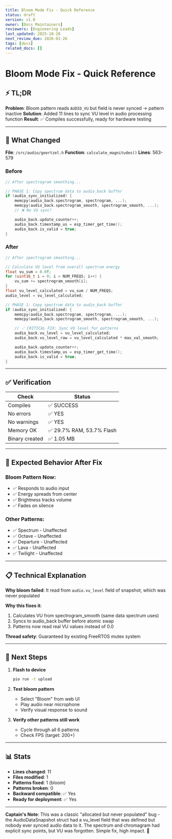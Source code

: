 ```yaml
---
title: Bloom Mode Fix - Quick Reference
status: draft
version: v1.0
owner: [Docs Maintainers]
reviewers: [Engineering Leads]
last_updated: 2025-10-28
next_review_due: 2026-01-26
tags: [docs]
related_docs: []
---
```

# Bloom Mode Fix - Quick Reference

## ⚡ TL;DR

**Problem**: Bloom pattern reads `AUDIO_VU` but field is never synced → pattern inactive
**Solution**: Added 11 lines to sync VU level in audio processing function
**Result**: ✅ Compiles successfully, ready for hardware testing

---

## 🔧 What Changed

**File**: `/src/audio/goertzel.h`
**Function**: `calculate_magnitudes()`
**Lines**: 563-579

### Before
```cpp
// After spectrogram smoothing...

// PHASE 1: Copy spectrum data to audio_back buffer
if (audio_sync_initialized) {
    memcpy(audio_back.spectrogram, spectrogram, ...);
    memcpy(audio_back.spectrogram_smooth, spectrogram_smooth, ...);
    // ❌ No VU sync!

    audio_back.update_counter++;
    audio_back.timestamp_us = esp_timer_get_time();
    audio_back.is_valid = true;
}
```

### After
```cpp
// After spectrogram smoothing...

// Calculate VU level from overall spectrum energy
float vu_sum = 0.0f;
for (uint16_t i = 0; i < NUM_FREQS; i++) {
    vu_sum += spectrogram_smooth[i];
}
float vu_level_calculated = vu_sum / NUM_FREQS;
audio_level = vu_level_calculated;

// PHASE 1: Copy spectrum data to audio_back buffer
if (audio_sync_initialized) {
    memcpy(audio_back.spectrogram, spectrogram, ...);
    memcpy(audio_back.spectrogram_smooth, spectrogram_smooth, ...);

    // ✅ CRITICAL FIX: Sync VU level for patterns
    audio_back.vu_level = vu_level_calculated;
    audio_back.vu_level_raw = vu_level_calculated * max_val_smooth;

    audio_back.update_counter++;
    audio_back.timestamp_us = esp_timer_get_time();
    audio_back.is_valid = true;
}
```

---

## ✅ Verification

| Check | Status |
|-------|--------|
| Compiles | ✅ SUCCESS |
| No errors | ✅ YES |
| No warnings | ✅ YES |
| Memory OK | ✅ 29.7% RAM, 53.7% Flash |
| Binary created | ✅ 1.05 MB |

---

## 🎯 Expected Behavior After Fix

### Bloom Pattern Now:
- ✅ Responds to audio input
- ✅ Energy spreads from center
- ✅ Brightness tracks volume
- ✅ Fades on silence

### Other Patterns:
- ✅ Spectrum - Unaffected
- ✅ Octave - Unaffected
- ✅ Departure - Unaffected
- ✅ Lava - Unaffected
- ✅ Twilight - Unaffected

---

## 📋 Technical Explanation

**Why bloom failed**: It read from `audio.vu_level` field of snapshot, which was never populated

**Why this fixes it**:
1. Calculates VU from spectrogram_smooth (same data spectrum uses)
2. Syncs to audio_back buffer before atomic swap
3. Patterns now read real VU values instead of 0.0

**Thread safety**: Guaranteed by existing FreeRTOS mutex system

---

## 🚀 Next Steps

1. **Flash to device**
   ```bash
   pio run -t upload
   ```

2. **Test bloom pattern**
   - Select "Bloom" from web UI
   - Play audio near microphone
   - Verify visual response to sound

3. **Verify other patterns still work**
   - Cycle through all 6 patterns
   - Check FPS (target: 200+)

---

## 📊 Stats

- **Lines changed**: 11
- **Files modified**: 1
- **Patterns fixed**: 1 (bloom)
- **Patterns broken**: 0
- **Backward compatible**: ✅ Yes
- **Ready for deployment**: ✅ Yes

---

**Captain's Note**: This was a classic "allocated but never populated" bug - the AudioDataSnapshot struct had a vu_level field that was defined but nobody ever synced audio data to it. The spectrum and chromagram had explicit sync points, but VU was forgotten. Simple fix, high impact. 🎯
